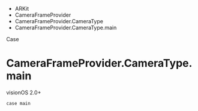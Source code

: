 

- ARKit
- CameraFrameProvider
- CameraFrameProvider.CameraType
-  CameraFrameProvider.CameraType.main 

Case

# CameraFrameProvider.CameraType.main

visionOS 2.0+

``` source
case main
```

